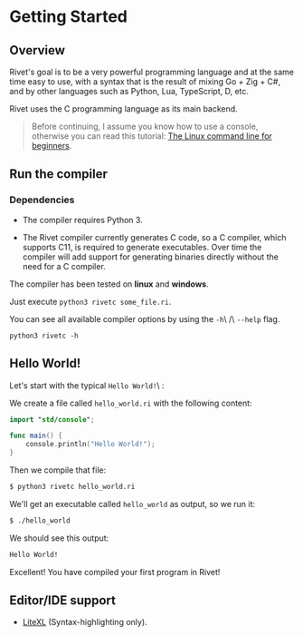 # Getting Started

## Overview

Rivet's goal is to be a very powerful programming language and at the same time easy to
use, with a syntax that is the result of mixing Go + Zig + C#, and by other languages
such as Python, Lua, TypeScript, D, etc.

Rivet uses the C programming language as its main backend.

> Before continuing, I assume you know how to use a console, otherwise you can read this tutorial:
> [The Linux command line for beginners](https://ubuntu.com/tutorials/command-line-for-beginners#1-overview).

## Run the compiler

### Dependencies

* The compiler requires Python 3.

* The Rivet compiler currently generates C code, so a C compiler, which supports C11,
    is required to generate executables. Over time the compiler will add support for
    generating binaries directly without the need for a C compiler.

The compiler has been tested on **linux** and **windows**.

Just execute ``python3 rivetc some_file.ri``.

You can see all available compiler options by using the ``-h``\ /\ ``--help`` flag.

``python3 rivetc -h``

## Hello World!

Let's start with the typical ``Hello World!``\ :

We create a file called ``hello_world.ri`` with the following content:

```swift
import "std/console";

func main() {
    console.println("Hello World!");
}
```

Then we compile that file:

```bash
$ python3 rivetc hello_world.ri
```

We'll get an executable called ``hello_world`` as output, so we run it:

```bash
$ ./hello_world
```

We should see this output:

```bash
Hello World!
```

Excellent! You have compiled your first program in Rivet!

## Editor/IDE support

* [LiteXL](https://github.com/lite-xl/lite-xl-plugins/blob/master/plugins/language_rivet.lua)
  (Syntax-highlighting only).
